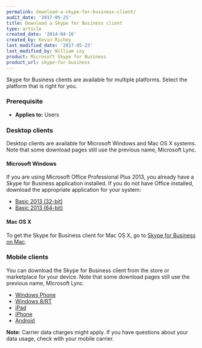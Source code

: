 ```yaml
---
permalink: download-a-skype-for-business-client/
audit_date: '2017-05-25'
title: Download a Skype for Business client
type: article
created_date: '2014-04-16'
created_by: Kevin Richey
last_modified_date: '2017-05-23'
last_modified_by: William Loy
product: Microsoft Skype for Business
product_url: skype-for-business
---
```


Skype for Business clients are available for multiple platforms. Select the platform that is right for you.

### Prerequisite

- **Applies to:** Users

### Desktop clients

Desktop clients are available for Microsoft Windows and Mac OS X systems. Note that some download pages still use the previous name, Microsoft Lync.

#### Microsoft Windows

If you are using Microsoft Office Professional Plus 2013, you already have a Skype for Business application installed. If you do not have Office installed, download the appropriate application for your system:

- [Basic 2013 (32-bit)](https://www.microsoft.com/en-us/download/details.aspx?id=35451)
- [Basic 2013 (64-bit)](https://www.microsoft.com/en-us/download/details.aspx?id=35450)

#### Mac OS X

To get the Skype for Business client for Mac OS X, go to [Skype for Business on Mac](https://www.microsoft.com/en-us/download/details.aspx?id=54108).

### Mobile clients

You can download the Skype for Business client from the store or marketplace for your device. Note that some download pages still use the previous name, Microsoft Lync.

- [Windows Phone](https://www.microsoft.com/en-us/store/apps/skype-for-business/9wzdncrfjbb2)
- [Windows 8/RT](https://www.microsoft.com/en-us/store/apps/lync/9wzdncrfhvhm)
- [iPad](https://itunes.apple.com/us/app/lync-2013-for-ipad/id605608899?mt=8)
- [iPhone](https://itunes.apple.com/us/app/lync-2013-for-iphone/id605841731?mt=8)
- [Android](https://play.google.com/store/apps/details?id=com.microsoft.office.lync15&hl=en)

**Note:** Carrier data charges might apply. If you have questions about your data usage, check with your mobile carrier.
